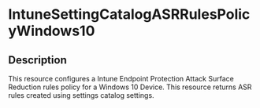 
# IntuneSettingCatalogASRRulesPolicyWindows10

## Description

This resource configures a Intune Endpoint Protection Attack Surface Reduction rules policy for a Windows 10 Device.
This resource returns ASR rules created using settings catalog settings.

